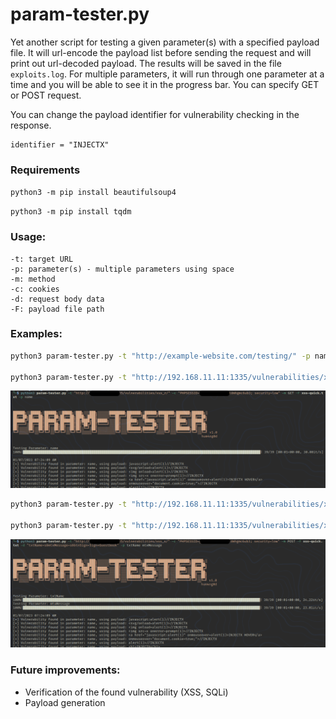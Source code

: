 # param-tester.py

Yet another script for testing a given parameter(s) with a specified payload file. It will url-encode the payload list before sending the request and will print out url-decoded payload. The results will be saved in the file `exploits.log`. For multiple parameters, it will run through one parameter at a time and you will be able to see it in the progress bar. You can specify GET or POST request.

You can change the payload identifier for vulnerability checking in the response.

```
identifier = "INJECTX"
```

### Requirements

`python3 -m pip install beautifulsoup4`

`python3 -m pip install tqdm`

### Usage:

```
-t: target URL
-p: parameter(s) - multiple parameters using space
-m: method
-c: cookies
-d: request body data
-F: payload file path
```

### Examples:

```bash 
python3 param-tester.py -t "http://example-website.com/testing/" -p name -m GET -F xss-payload.txt 

python3 param-tester.py -t "http://192.168.11.11:1335/vulnerabilities/xss_r/" -c "PHPSESSID=value; security=low" -m GET -F xss-quick.txt -p name

```

![param-tester-get](/param-tester-get.png)

```bash
python3 param-tester.py -t "http://192.168.11.11:1335/vulnerabilities/xss_s/" -c "PHPSESSID=value; security=low" -m POST -F xss-quick.txt -d "txtName=s&mtxMessage=s&btnSign=Sign+Guestbook" -p txtName mtxMessage

python3 param-tester.py -t "http://192.168.11.11:1335/vulnerabilities/xss_s/" -c "PHPSESSID=value; security=low" -m POST -F xss-quick.txt -d "txtName=s&mtxMessage=s&mtxEmail=s&btnSign=Sign+Guestbook" -p txtName mtxMessage mtxEmail

```

![param-tester-post](/param-tester-post.png)

### Future improvements:

- Verification of the found vulnerability (XSS, SQLi)
- Payload generation
